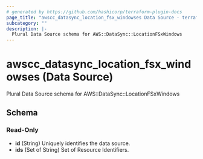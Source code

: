 ```yaml
---
# generated by https://github.com/hashicorp/terraform-plugin-docs
page_title: "awscc_datasync_location_fsx_windowses Data Source - terraform-provider-awscc"
subcategory: ""
description: |-
  Plural Data Source schema for AWS::DataSync::LocationFSxWindows
---
```


# awscc_datasync_location_fsx_windowses (Data Source)

Plural Data Source schema for AWS::DataSync::LocationFSxWindows



<!-- schema generated by tfplugindocs -->
## Schema

### Read-Only

- **id** (String) Uniquely identifies the data source.
- **ids** (Set of String) Set of Resource Identifiers.


